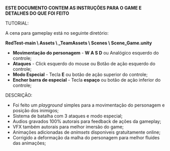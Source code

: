 **ESTE DOCUMENTO CONTEM AS INSTRUÇÕES PARA O GAME E DETALHES DO QUE FOI FEITO**

TUTORIAL:

A cena para gameplay está no seguinte diretório:

**RedTest-main \ Assets \ _TeamAssets \ Scenes \ Scene_Game.unity**

* **Movimentação do personagem** - **W A S D** ou Analógico esquerdo do controle;
* **Ataques** - Click esquerdo do mouse ou Botão de ação esquerdo do controle;
* **Modo Especial** - Tecla **E** ou botão de ação superior do controle;
* **Encher barra de especial** - Tecla **espaço** ou botão de ação inferior do controle;

DESCRIÇÃO:

* Foi feito um *playground* simples para a movimentação do personagem e posição dos inimigos;
* Sistema de batalha com 3 ataques e modo especial;
* Audios gravados 100% autorais para feedback de ações da gameplay;
* VFX também autorais para melhor imersão do game;
* Animações adicionadas de *animsets* disponiveis gratuitamente online;
* Corrigido a deformação da malha do personagem para melhor fluides das animações;
